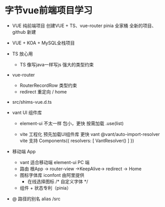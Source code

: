 
# 字节vue前端项目学习

- VUE 纯前端项目
  创建VUE + TS、vue-router pinia 全家桶
  全新的项目、github 新建 
- VUE + KOA + MySQL全栈项目 
- TS 放心用
   - TS 像写java一样写js 强大的类型约束
- vue-router
   - RouterRecordRow 类型约束
   - redirect 重定向 / home
- src/shims-vue.d.ts

- vant UI 组件库
  - element-ui 不太一样 包小，更快
    按需加载 .use(list)

  - vite 工程化
    预先加载UI组件库 更快 
    vant
    @vant/auto-import-resolver
    vite 支持
    Components({
      resolvers: [
        VantResolver()
      ]
    })
    
- 移动端 App
  - vant 适合移动端 element-ui PC 端
  - 路由 根App -> router-view ->KeepAlive-> redirect -> Home
  - 图标字体库 iconfont 由阿里提供
    - 在线选择图标  /* 自定义字体 */
  - 组件 + 状态专利（pinia）
  
- @ 路径的别名 alias /src 
